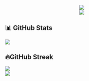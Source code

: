 <div align="center">
<img src="https://readme-typing-svg.herokuapp.com?size=50&center=true&vCenter=true&width=800&height=100&lines=Namaste%20%F0%9F%99%8F%3BPranam%20%F0%9F%99%8F%3BKhamma%20Ghani%20%F0%9F%99%8F%3BVanakkam%20%F0%9F%99%8F%3BSat%20Sri%20Akaal%20%F0%9F%99%8F%3BAssalam%20Alaikum%20%F0%9F%99%8F%3B">
<br>
<img src="https://views.whatilearened.today/views/github/abhir9/abhir9.svg?cache=remove">
</div>
<div>
<h2 id="stats">📊 GitHub Stats</h2>
<img src="https://github-readme-stats.vercel.app/api?username=abhir9&show_icons=true&count_private=true">
</div>


<div>
<h2 id="streak">🔥GitHub Streak</h2>
<img src="https://github-readme-streak-stats.herokuapp.com/?user=krishdevdb">
<br>
</div>


<img align="center" src="https://activity-graph.herokuapp.com/graph?username=abhir9&hide_border=true&area=true&point=transparent">
